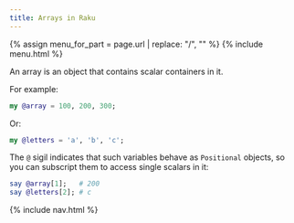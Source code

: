 ```yaml
---
title: Arrays in Raku
---
```


{% assign menu_for_part = page.url | replace: "/", "" %}
{% include menu.html %}

An array is an object that contains scalar containers in it.

For example:

```raku
my @array = 100, 200, 300;
```

Or:

```raku
my @letters = 'a', 'b', 'c';
```

The `@` sigil indicates that such variables behave as `Positional` objects, so you can subscript them to access single scalars in it:

```raku
say @array[1];   # 200
say @letters[2]; # c
```


{% include nav.html %}

